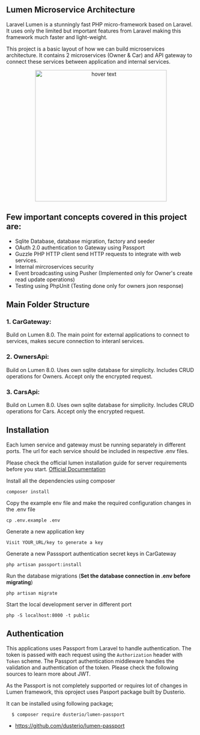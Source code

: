 ## Lumen Microservice Architecture
Laravel Lumen is a stunningly fast PHP micro-framework based on Laravel. It uses only the limited but important features from Laravel making this framework much faster and light-weight.

This project is a basic layout of how we can build microservices architecture. It contains 2 microservices (Owner & Car) and API gateway to connect these services between application and internal services.

<p align="center">
  <img src="https://miro.medium.com/max/3014/1*4wlrVzmhOioc3PFbuic2tg.png" width="350" title="hover text">
</p>

## Few important concepts covered in this project are:

 - Sqlite Database, database migration, factory and seeder
 - OAuth 2.0 authentication to Gateway using Passport 
 - Guzzle PHP HTTP client send HTTP requests to integrate with web services.
 - Internal mircroservices security
 - Event broadcasting using Pusher (Implemented only for Owner's create read update operations)
 - Testing using PhpUnit (Testing done only for owners json response)

## Main Folder Structure
  
  ### 1. CarGateway:
   Build on Lumen 8.0. The main point for external applications to connect to services, makes secure connection to interanl services.
  
  ### 2. OwnersApi:
  Build on Lumen 8.0. Uses own sqlite database for simplicity. Includes CRUD operations for Owners. Accept only the encrypted request.
  
  ### 3. CarsApi:
  Build on Lumen 8.0. Uses own sqlite database for simplicity. Includes CRUD operations for Cars. Accept only the encrypted request.
      
## Installation
Each lumen service and gateway must be running separately in different ports. The url for each service should be included in respective .env files.

Please check the official lumen installation guide for server requirements before you start. [Official Documentation](https://lumen.laravel.com/docs/8.x)

Install all the dependencies using composer

    composer install

Copy the example env file and make the required configuration changes in the .env file

    cp .env.example .env

Generate a new application key

    Visit YOUR_URL/key to generate a key

Generate a new Passsport authentication secret keys in CarGateway

    php artisan passport:install

Run the database migrations (**Set the database connection in .env before migrating**)

    php artisan migrate

Start the local development server in different port

    php -S localhost:8000 -t public


## Authentication
 
This applications uses Passport from Laravel to handle authentication. The token is passed with each request using the `Authorization` header with `Token` scheme. The Passport authentication middleware handles the validation and authentication of the token. Please check the following sources to learn more about JWT. 

As the Passport is not completely supported or requires lot of changes in Lumen framework, this oproject uses Pasport package built by Dusterio.

It can be installed using following package;
      
      $ composer require dusterio/lumen-passport
 
- https://github.com/dusterio/lumen-passport


